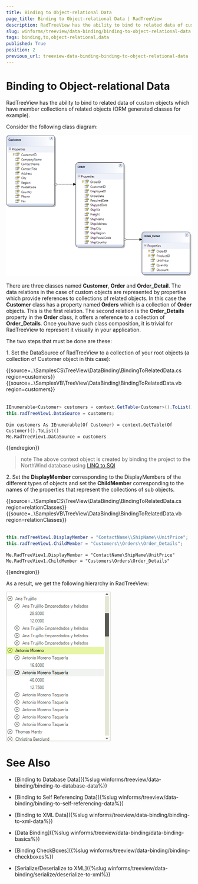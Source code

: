 ```yaml
---
title: Binding to Object-relational Data
page_title: Binding to Object-relational Data | RadTreeView
description: RadTreeView has the ability to bind to related data of custom objects which have member collections of related objects.
slug: winforms/treeview/data-binding/binding-to-object-relational-data
tags: binding,to,object-relational,data
published: True
position: 2
previous_url: treeview-data-binding-binding-to-object-relational-data
---
```


# Binding to Object-relational Data

RadTreeView has the ability to bind to related data of custom objects which have member collections of related objects (ORM generated classes for example).

Consider the following class diagram: 

![treeview-data-binding-binding-to-object-relational-data 004](images/treeview-data-binding-binding-to-object-relational-data004.png)

There are three classes named __Customer__, __Order__ and __Order_Detail__. The data relations in the case of custom objects are represented by properties which provide references to collections of related objects. In this case the __Customer__ class has a property named __Orders__ which is a collection of __Order__ objects. This is the first relation. The second relation is the __Order_Details__ property in the __Order__ class, it offers a reference to a collection of __Order_Details__. Once you have such class composition, it is trivial for RadTreeView to represent it visually in your application.
        

The two steps that must be done are these:

1\. Set the DataSource of RadTreeView to a collection of your root objects (a collection of Customer object in this case):

{{source=..\SamplesCS\TreeView\DataBinding\BindingToRelatedData.cs region=customers}} 
{{source=..\SamplesVB\TreeView\DataBinding\BindingToRelatedData.vb region=customers}} 

````C#
            
IEnumerable<Customer> customers = context.GetTable<Customer>().ToList();       
this.radTreeView1.DataSource = customers;

````
````VB.NET
Dim customers As IEnumerable(Of Customer) = context.GetTable(Of Customer)().ToList()
Me.RadTreeView1.DataSource = customers

````

{{endregion}} 

>note The above context object is created by binding the project to the NorthWind database using [LINQ to SQl](https://msdn.microsoft.com/en-us/library/bb386976(v=vs.110).aspx)

2\. Set the __DisplayMember__ corresponding to the DisplayMembers of the different types of objects and set the __ChildMember__ corresponding to the names of the properties that represent the collections of sub objects.

{{source=..\SamplesCS\TreeView\DataBinding\BindingToRelatedData.cs region=relationClasses}} 
{{source=..\SamplesVB\TreeView\DataBinding\BindingToRelatedData.vb region=relationClasses}} 

````C#
            
this.radTreeView1.DisplayMember = "ContactName\\ShipName\\UnitPrice";
this.radTreeView1.ChildMember = "Customers\\Orders\\Order_Details";

````
````VB.NET
Me.RadTreeView1.DisplayMember = "ContactName\ShipName\UnitPrice"
Me.RadTreeView1.ChildMember = "Customers\Orders\Order_Details"

````

{{endregion}} 

As a result, we get the following hierarchy in RadTreeView:

![treeview-data-binding-binding-to-object-relational-data 001](images/treeview-data-binding-binding-to-object-relational-data001.png)



# See Also
* [Binding to Database Data]({%slug winforms/treeview/data-binding/binding-to-database-data%})

* [Binding to Self Referencing Data]({%slug winforms/treeview/data-binding/binding-to-self-referencing-data%})

* [Binding to XML Data]({%slug winforms/treeview/data-binding/binding-to-xml-data%})

* [Data Binding]({%slug winforms/treeview/data-binding/data-binding-basics%})

* [Binding CheckBoxes]({%slug winforms/treeview/data-binding/binding-checkboxes%})

* [Serialize/Deserialize to XML]({%slug winforms/treeview/data-binding/serialize/deserialize-to-xml%})

